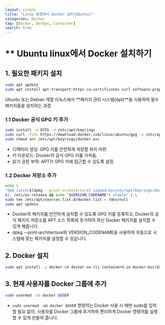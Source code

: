 ```yaml
---
layout: single
title: "Linux 환경에서 Docker 설치(Ubuntu)"
categories: Docker
tag: [Docker, DevOps, Container]
search: true
---
```

# ** Ubuntu linux에서 Docker 설치하기 

## 1. 필요한 패키지 설치 

```bash
sudo apt update
sudo apt install apt-transport-https ca-certificates curl software-properties-common -y
```
 Ubuntu 또는 Debian 계열 리눅스에서 **패키지 관리 시스템(Apt)**을 사용하여 필수 패키지들을 설치하는 과정

### **1.1 Docker 공식 GPG 키 추가**
 ```bash 
sudo install -m 0755 -d /etc/apt/keyrings
sudo curl -fsSL https://download.docker.com/linux/ubuntu/gpg -o /etc/apt/keyrings/docker.asc
sudo chmod a+r /etc/apt/keyrings/docker.asc
```
- 디렉터리 생성: GPG 키를 안전하게 저장할 위치 마련.
- 키 다운로드: Docker의 공식 GPG 키를 가져옴.
- 읽기 권한 부여: APT가 GPG 키에 접근할 수 있도록 설정.


### **1.2 Docker 저장소 추가**
 ```bash 
echo \
"deb [arch=$(dpkg --print-architecture) signed-by=/etc/apt/keyrings/docker.asc] https://download.docker.com/linux/ubuntu \
$(. /etc/os-release && echo "$VERSION_CODENAME") stable" | \
sudo tee /etc/apt/sources.list.d/docker.list > /dev/null
sudo apt update
```
-  Docker의 패키지를 안전하게 설치할 수 있도록 GPG 키를 등록하고,
Docker의 공식 패키지 저장소를 APT 소스 목록에 추가하여 최신 Docker 패키지를 설치할 수 있게 해줍니다.
- dpkg --print-architecture와 VERSION_CODENAME을 사용하여 자동으로 시스템에 맞는 패키지를 설정할 수 있습니다.

## **2. Docker 설치**

```bash
sudo apt install -y docker-ce docker-ce-cli containerd.io docker-buildx-plugin docker-compose-plugin
```

## **3. 현재 사용자를 Docker 그룹에 추가**

```bash
sudo usermod -aG docker $USER
```
- `sudo usermod -aG docker $USER` 명령어는 Docker 사용 시 매번 sudo를 입력할 필요 없이, 사용자를 Docker 그룹에 추가하여 편리하게 Docker 명령어를 실행할 수 있게 만들어 줍니다.